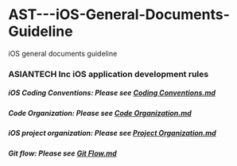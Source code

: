 # AST---iOS-General-Documents-Guideline
iOS general documents guideline

### ASIANTECH Inc iOS application development rules

##### iOS Coding Conventions:   Please see [Coding Conventions.md](https://github.com/AsianTechInc/AST---iOS-General-Documents-Guideline/blob/master/Coding%20Conventions.md)

##### Code Organization: Please see [Code Organization.md](https://github.com/AsianTechInc/AST---iOS-General-Documents-Guideline/blob/master/Code%20Organization.md)

##### iOS project organization:  Please see [Project Organization.md](https://github.com/AsianTechInc/AST---iOS-General-Documents-Guideline/blob/master/Project%20Organization.md)

##### Git flow:  Please see [Git Flow.md](https://github.com/AsianTechInc/AST---iOS-General-Documents-Guideline/blob/master/Git%20Flow.md)
